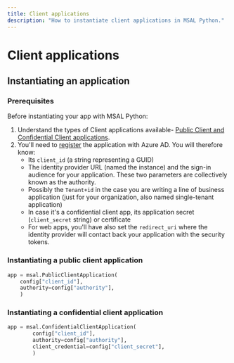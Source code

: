 ```yaml
---
title: Client applications
description: "How to instantiate client applications in MSAL Python."
---
```


# Client applications

## Instantiating an application

### Prerequisites

Before instantiating your app with MSAL Python:

1. Understand the types of Client applications available- [Public Client and Confidential Client applications](/azure/active-directory/develop/msal-client-applications).
1. You'll need to [register](/azure/active-directory/develop/quickstart-register-app) the application with Azure AD. You will therefore know:
    - Its `client_id` (a string representing a GUID)
    - The identity provider  URL (named the instance) and the sign-in audience for your application. These two parameters are collectively known as the authority.
    - Possibly the `Tenant+id` in the case you are writing a line of business application (just for your organization, also named single-tenant application)
    - In case it's a confidential client app, its application secret (`client_secret` string) or certificate
    - For web apps, you'll have also set the `redirect_uri` where the identity provider will contact back your application with the security tokens.

### Instantiating a public client application

```python
app = msal.PublicClientApplication(
    config["client_id"],
    authority=config["authority"],
    )
```

### Instantiating a confidential client application

```python
app = msal.ConfidentialClientApplication(
        config["client_id"],
        authority=config["authority"],
        client_credential=config["client_secret"],
        )
```
